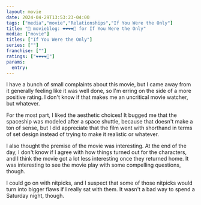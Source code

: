```yaml
---
layout: movie
date: 2024-04-29T13:53:23-04:00
tags: ["media","movie","Relationships","If You Were the Only"]
title: "🍿 movieblog: ❤️❤️❤️❤️🖤 for If You Were the Only"
media: ["movie"]
titles: ["If You Were the Only"]
series: [""]
franchise: [""]
ratings: ["❤️❤️❤️❤️🖤"]
params:
  entry:
---
```

I have a bunch of small complaints about this movie, but I came away from it generally feeling like it was well done, so I'm erring on the side of a more positive rating. I don't know if that makes me an uncritical movie watcher, but whatever.

For the most part, I liked the aesthetic choices! It bugged me that the spaceship was modeled after a space shuttle, because that doesn't make a ton of sense, but I did appreciate that the film went with shorthand in terms of set design instead of trying to make it realistic or whatever.

I also thought the premise of the movie was interesting. At the end of the day, I don't know if I agree with how things turned out for the characters, and I think the movie got a lot less interesting once they returned home. It was interesting to see the movie play with some compelling questions, though.

I could go on with nitpicks, and I suspect that some of those nitpicks would turn into bigger flaws if I really sat with them. It wasn't a bad way to spend a Saturday night, though.
